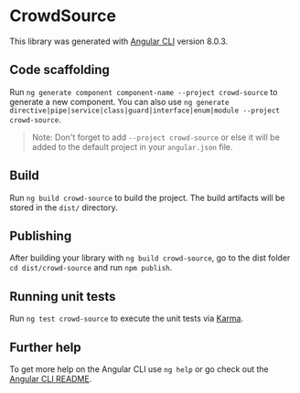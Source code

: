 # CrowdSource

This library was generated with [Angular CLI](https://github.com/angular/angular-cli) version 8.0.3.

## Code scaffolding

Run `ng generate component component-name --project crowd-source` to generate a new component. You can also use `ng generate directive|pipe|service|class|guard|interface|enum|module --project crowd-source`.
> Note: Don't forget to add `--project crowd-source` or else it will be added to the default project in your `angular.json` file. 

## Build

Run `ng build crowd-source` to build the project. The build artifacts will be stored in the `dist/` directory.

## Publishing

After building your library with `ng build crowd-source`, go to the dist folder `cd dist/crowd-source` and run `npm publish`.

## Running unit tests

Run `ng test crowd-source` to execute the unit tests via [Karma](https://karma-runner.github.io).

## Further help

To get more help on the Angular CLI use `ng help` or go check out the [Angular CLI README](https://github.com/angular/angular-cli/blob/master/README.md).
